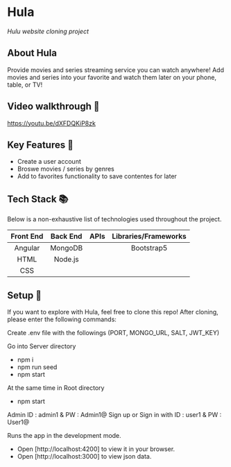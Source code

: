 # Hula

<em>Hulu website cloning project</em>

## About Hula

Provide movies and series streaming service you can watch anywhere! Add movies and series into your favorite and watch them later on your phone, table, or TV!

## Video walkthrough :movie_camera:

https://youtu.be/dXFDQKiP8zk

## Key Features :key:

- Create a user account
- Broswe movies / series by genres
- Add to favorites functionality to save contentes for later

## Tech Stack :books:

Below is a non-exhaustive list of technologies used throughout the project.

| Front End | Back End | APIs | Libraries/Frameworks |
| :-------: | :------: | :--: | :------------------: |
|  Angular  | MongoDB  |      |      Bootstrap5      |
|   HTML    | Node.js  |      |
|   CSS     |          |      |

## Setup :rocket:

If you want to explore with Hula, feel free to clone this repo! After cloning, please enter the following commands:

Create .env file with the followings (PORT, MONGO_URL, SALT, JWT_KEY)

Go into Server directory

- npm i
- npm run seed
- npm start

At the same time in Root directory

- npm start

Admin ID : admin1 & PW : Admin1@
Sign up or Sign in with ID : user1 & PW : User1@

Runs the app in the development mode.
- Open [http://localhost:4200] to view it in your browser.
- Open [http://localhost:3000] to view json data.

